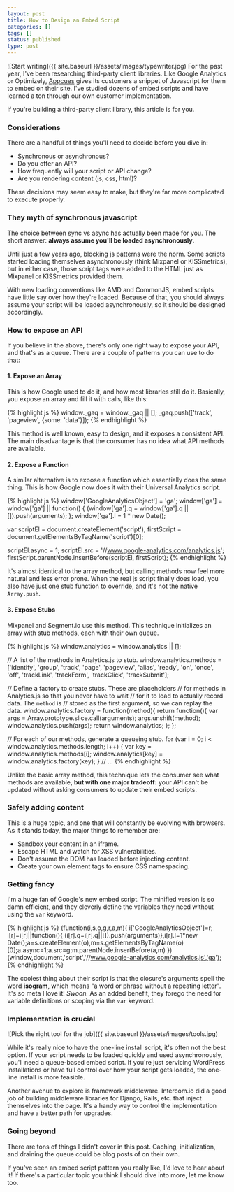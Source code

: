 ```yaml
---
layout: post
title: How to Design an Embed Script
categories: []
tags: []
status: published
type: post
---
```

![Start writing]({{ site.baseurl }}/assets/images/typewriter.jpg)
For the past year, I've been researching third-party client libraries. Like Google Analytics or Optimizely, [Appcues](http://appcues.com) gives its customers a snippet of Javascript for them to embed on their site. I've studied dozens of embed scripts and have learned a ton through our own customer implementation.

If you're building a third-party client library, this article is for you.

### Considerations

There are a handful of things you'll need to decide before you dive in:

- Synchronous or asynchronous?
- Do you offer an API?
- How frequently will your script or API change?
- Are you rendering content (js, css, html)?

These decisions may seem easy to make, but they're far more complicated to execute properly.

### They myth of synchronous javascript

The choice between sync vs async has actually been made for you. The short answer: **always assume you'll be loaded asynchronously.**

Until just a few years ago, blocking js patterns were the norm. Some scripts started loading themselves asynchronously (think Mixpanel or KISSmetrics), but in either case, those script tags were added to the HTML just as Mixpanel or KISSmetrics provided them.

With new loading conventions like AMD and CommonJS, embed scripts have little say over how they're loaded. Because of that, you should always assume your script will be loaded asynchronously, so it should be designed accordingly.

### How to expose an API

If you believe in the above, there's only one right way to expose your API, and that's as a queue. There are a couple of patterns you can use to do that:

#### 1. Expose an Array

This is how Google used to do it, and how most libraries still do it. Basically, you expose an array and fill it with calls, like this:

{% highlight js %}
window._gaq = window._gaq || [];
_gaq.push(['track', 'pageview', {some: 'data'}]);
{% endhighlight %}

This method is well known, easy to design, and it exposes a consistent API. The main disadvantage is that the consumer has no idea what API methods are available.

#### 2. Expose a Function

A similar alternative is to expose a function which essentially does the same thing. This is how Google now does it with their Universal Analytics script.

{% highlight js %}
window['GoogleAnalyticsObject'] = 'ga';
window['ga'] = window['ga'] || function() {
    (window['ga'].q = window['ga'].q || []).push(arguments);
};
window['ga'].l = 1 * new Date();

var scriptEl = document.createElement('script'),
    firstScript = document.getElementsByTagName('script')[0];

scriptEl.async = 1;
scriptEl.src = '//www.google-analytics.com/analytics.js';
firstScript.parentNode.insertBefore(scriptEl, firstScript);
{% endhighlight %}

It's almost identical to the array method, but calling methods now feel more natural and less error prone. When the real js script finally does load, you also have just one stub function to override, and it's not the native `Array.push`.

#### 3. Expose Stubs

Mixpanel and Segment.io use this method. This technique initializes an array with stub methods, each with their own queue.

{% highlight js %}
window.analytics = window.analytics || [];

// A list of the methods in Analytics.js to stub.
window.analytics.methods = ['identify', 'group', 'track',
  'page', 'pageview', 'alias', 'ready', 'on', 'once', 'off',
  'trackLink', 'trackForm', 'trackClick', 'trackSubmit'];

// Define a factory to create stubs. These are placeholders
// for methods in Analytics.js so that you never have to wait
// for it to load to actually record data. The `method` is
// stored as the first argument, so we can replay the data.
window.analytics.factory = function(method){
  return function(){
    var args = Array.prototype.slice.call(arguments);
    args.unshift(method);
    window.analytics.push(args);
    return window.analytics;
  };
};

// For each of our methods, generate a queueing stub.
for (var i = 0; i < window.analytics.methods.length; i++) {
  var key = window.analytics.methods[i];
  window.analytics[key] = window.analytics.factory(key);
}
// ...
{% endhighlight %}

Unlike the basic array method, this technique lets the consumer see what methods are available, **but with one major tradeoff:** your API can't be updated without asking consumers to update their embed scripts.

### Safely adding content

This is a huge topic, and one that will constantly be evolving with browsers. As it stands today, the major things to remember are:

- Sandbox your content in an iframe.
- Escape HTML and watch for XSS vulnerabilities.
- Don't assume the DOM has loaded before injecting content.
- Create your own element tags to ensure CSS namespacing.

### Getting fancy

I'm a huge fan of Google's new embed script. The minified version is so damn efficient, and they cleverly define the variables they need without using the `var` keyword.

{% highlight js %}
(function(i,s,o,g,r,a,m){
  i['GoogleAnalyticsObject']=r;
  i[r]=i[r]||function(){
    (i[r].q=i[r].q||[]).push(arguments)},i[r].l=1*new Date();a=s.createElement(o),m=s.getElementsByTagName(o)[0];a.async=1;a.src=g;m.parentNode.insertBefore(a,m)
})(window,document,'script','//www.google-analytics.com/analytics.js','ga');
{% endhighlight %}

The coolest thing about their script is that the closure's arguments spell the word **isogram**, which means "a word or phrase without a repeating letter". It's so meta I love it! *Swoon.* As an added benefit, they forego the need for variable definitions or scoping via the `var` keyword.

### Implementation is crucial

![Pick the right tool for the job]({{ site.baseurl }}/assets/images/tools.jpg)

While it's really nice to have the one-line install script, it's often not the best option. If your script needs to be loaded quickly and used asynchronously, you'll need a queue-based embed script. If you're just servicing WordPress installations or have full control over how your script gets loaded, the one-line install is more feasible.

Another avenue to explore is framework middleware. Intercom.io did a good job of building middleware libraries for Django, Rails, etc. that inject themselves into the page. It's a handy way to control the implementation and have a better path for upgrades.

### Going beyond

There are tons of things I didn't cover in this post. Caching, initialization, and draining the queue could be blog posts of on their own.

If you've seen an embed script pattern you really like, I'd love to hear about it! If there's a particular topic you think I should dive into more, let me know too.
